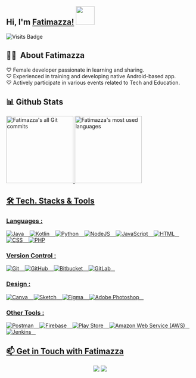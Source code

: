 ## Hi, I'm [Fatimazza!](https://github.com/Fatimazza) <img src="https://media.giphy.com/media/mGcNjsfWAjY5AEZNw6/giphy.gif" width="50">

<!-- [![Visits Badge](https://badges.pufler.dev/visits/fatimazza/fatimazza)](https://github.com/fatimazza) -->
![Visits Badge](https://api.visitorbadge.io/api/VisitorHit?user=fatimazza&repo=fatimazza&countColor=%2387DEAB)
<!-- ![visitor badge](https://visitor-badge.glitch.me/badge?page_id=fatimazza.fatimazza&left_color=purple&right_color=green&left_text=Hello%20Visitors) -->

## 👩‍💻 &nbsp;About Fatimazza 

<!-- ![#D8BFD8](https://via.placeholder.com/15/D8BFD8/000000?text=+)  Female developer passionate in learning and sharing. <br /> -->
♡  Female developer passionate in learning and sharing. <br />
♡  Experienced in training and developing native Android-based app. <br />
♡  Actively participate in various events related to Tech and Education. <br />

## 📊️&nbsp;Github Stats

<a href="https://github.com/fatimazza">
  <img alt="Fatimazza's all Git commits" height="180em" src="https://github-readme-stats.vercel.app/api?username=fatimazza&show_icons=true&theme=nightowl&include_all_commits=true&count_private=true" />
  <img alt="Fatimazza's most used languages" height="180em" src="https://github-readme-stats.vercel.app/api/top-langs/?username=fatimazza&layout=compact&theme=nightowl&hide=java&langs_count=8&exclude_repo=a14-made-labs4,android-image-picker,PixImagePicker,AdvancedAndroid_TeaTime,kotlin-notepad,AdvancedAndroid_Shushme,AdvancedAndroid_Squawker,AdvancedAndroid_ClassicalMusicQuiz,AdvancedAndroid_Emojify,Android_Me,AndroidNano,ud851-Exercises,AndroidNano-ud851-Sunshine,ud867,android-fundamentals,programming-with-android,android-kotlin-fundamentals-starter-apps,ud867" />

## 🛠 Tech. Stacks & Tools

### Languages :

<img alt="Java" src="https://img.shields.io/badge/java-%23ED8B00.svg?style=for-the-badge&logo=java&logoColor=white" /> &nbsp;&nbsp;
<img alt="Kotlin" src="https://img.shields.io/badge/kotlin-%230095D5.svg?style=for-the-badge&logo=kotlin&logoColor=white" /> &nbsp;&nbsp;
<img alt="Python" src="https://img.shields.io/badge/python-%2314354C.svg?style=for-the-badge&logo=python&logoColor=white" /> &nbsp;&nbsp;
<img alt="NodeJS" src="https://img.shields.io/badge/node.js-%2343853D.svg?style=for-the-badge&logo=node-dot-js&logoColor=white"/> &nbsp;&nbsp;
<img alt="JavaScript" src="https://img.shields.io/badge/javascript%20-%23323330.svg?&style=for-the-badge&logo=javascript&logoColor=%23F7DF1E" /> &nbsp;&nbsp;
<img alt="HTML" src="https://img.shields.io/badge/html5%20-%23E34F26.svg?&style=for-the-badge&logo=html5&logoColor=white" /> &nbsp;&nbsp;
<img alt="CSS" src="https://img.shields.io/badge/css3%20-%231572B6.svg?&style=for-the-badge&logo=css3&logoColor=white" /> &nbsp;&nbsp;
<img alt="PHP" src="https://img.shields.io/badge/php-%23777BB4.svg?style=for-the-badge&logo=php&logoColor=white" />

### Version Control :

<img alt="Git" src="https://img.shields.io/badge/git%20-%23F05033.svg?&style=for-the-badge&logo=git&logoColor=white" /> &nbsp;&nbsp;
<img alt="GitHub" src="https://img.shields.io/badge/github%20-%23121011.svg?&style=for-the-badge&logo=github&logoColor=white" /> &nbsp;&nbsp;
<img alt="Bitbucket" src="https://img.shields.io/badge/bitbucket-%230047B3.svg?style=for-the-badge&logo=bitbucket&logoColor=white" /> &nbsp;&nbsp;
<img alt="GitLab" src="https://img.shields.io/badge/gitlab%20-%23181717.svg?&style=for-the-badge&logo=gitlab&logoColor=white" /> &nbsp;&nbsp;

### Design :

<img alt="Canva" src="https://img.shields.io/badge/Canva-%2300C4CC.svg?style=for-the-badge&logo=Canva&logoColor=white" /> &nbsp;&nbsp;
<img alt="Sketch" src="https://img.shields.io/badge/Sketch-%23F7B500.svg?style=for-the-badge&logo=Sketch&logoColor=000" /> &nbsp;&nbsp;
<img alt="Figma" src="https://img.shields.io/badge/figma-%23F24E1E.svg?style=for-the-badge&logo=figma&logoColor=white"/> &nbsp;&nbsp;
<img alt="Adobe Photoshop" src="https://img.shields.io/badge/adobephotoshop-%2331A8FF.svg?style=for-the-badge&logo=adobephotoshop&logoColor=white" /> &nbsp;&nbsp;

### Other Tools :

<img alt="Postman" src="https://img.shields.io/badge/Postman-FF6C37?style=for-the-badge&logo=postman&logoColor=red" /> &nbsp;&nbsp;
<img alt="Firebase" src="https://img.shields.io/badge/firebase-%23039BE5.svg?style=for-the-badge&logo=firebase"/> &nbsp;&nbsp;
<img alt="Play Store" src="https://img.shields.io/badge/Google_Play-414141?style=for-the-badge&logo=google-play&logoColor=white" /> &nbsp;&nbsp;
<img alt="Amazon Web Service (AWS)" src="https://img.shields.io/badge/AWS-%23FF9900.svg?&style=for-the-badge&logo=amazon-aws&logoColor=white"/> &nbsp;&nbsp;
<img alt="Jenkins" src="https://img.shields.io/badge/jenkins-%232C5263.svg?style=for-the-badge&logo=jenkins&logoColor=white"/> &nbsp;&nbsp;

## :mailbox: Get in Touch with Fatimazza

<p align="center" id="contact">
  <a href= "https://www.linkedin.com/in/fatimaazzahro/"><img src="https://img.icons8.com/dusk/48/000000/linkedin.png"/></a>
  <a href= "mailto:azzahro.fatima.3@gmail.com"><img src="https://img.icons8.com/dusk/48/000000/gmail.png"/></a>
</p>

<!--
**Fatimazza/fatimazza** is a ✨ _special_ ✨ repository because its `README.md` (this file) appears on your GitHub profile.

Here are some ideas to get you started:

- 🔭 I’m currently working on ...
- 🌱 I’m currently learning ...
- 👯 I’m looking to collaborate on ...
- 🤔 I’m looking for help with ...
- 💬 Ask me about ...
- 📫 How to reach me: ...
- 😄 Pronouns: ...
- ⚡ Fun fact: ...
-->

